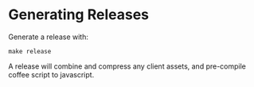 # Generating Releases

Generate a release with:

    make release

A release will combine and compress any client assets,
and pre-compile coffee script to javascript.

